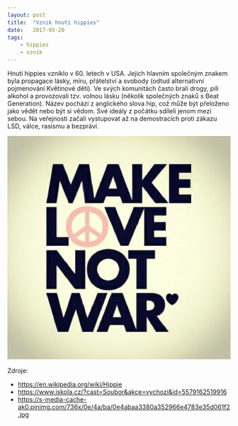 ```yaml
---
layout: post
title:  "Vznik hnutí hippies"
date:   2017-05-20
tags: 
    - hippies
    - vznik
---
```


Hnutí hippies vzniklo v 60. letech v USA. Jejich hlavním společným znakem byla propagace lásky, míru, přátelství a svobody (odtud alternativní pojmenování Květinové děti). Ve svých komunitách často brali drogy, pili alkohol a provozovali tzv. volnou lásku  (několik společných znaků s Beat Generation). Název pochází z anglického slova hip, což může být přeloženo jako vědět nebo být si vědom. Své ideály z počátku sdíleli jenom mezi sebou. Na veřejnosti začali vystupovat až na demostracích proti zákazu LSD, válce, rasismu a bezpráví.  

![Make love](/images/make-love.jpg "Make love")

Zdroje:  
- <https://en.wikipedia.org/wiki/Hippie>  
- <https://www.iskola.cz/?cast=Soubor&akce=vychozi&id=5579162519916>  
- <https://s-media-cache-ak0.pinimg.com/736x/0e/4a/ba/0e4abaa3380a352966e4783e35d061f2.jpg>